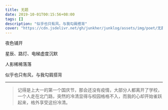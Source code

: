 ```yaml
---
title: 无题
date: 2019-10-01T00:15:56+08:00
tags: []
description: "似乎也只有风，与我勾肩搭背"
cover: "https://cdn.jsdelivr.net/gh/junkher/junklog/assets/img/poet/无题232.jpg"
---
```


夜色铺开

星辰、路灯、电梯虚度沉默

人影稀稀落落

似乎也只有风，与我勾肩搭背


---

>记得是上大一的第一个国庆节，那会还没有疫情，大部分人都离开了学校，一个人走在北门路，突然的冷清显得与校园格格不入，而我的心却开始雀跃起来，格外享受这份冷清。